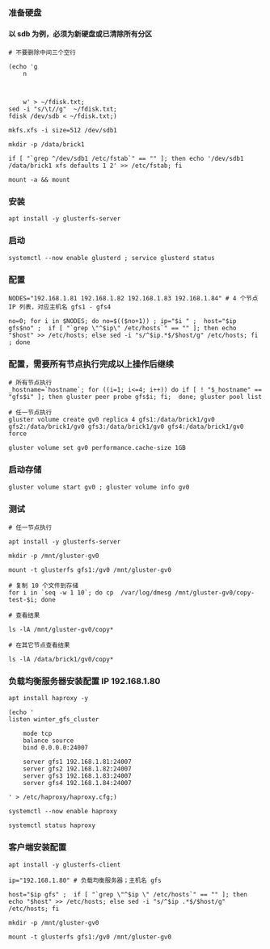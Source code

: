 

### 准备硬盘

#### 以 sdb 为例，必须为新硬盘或已清除所有分区

	# 不要删除中间三个空行
	
	(echo 'g
		n
		
		
		
		w' > ~/fdisk.txt;
	sed -i "s/\t//g"  ~/fdisk.txt;
	fdisk /dev/sdb < ~/fdisk.txt;)

	mkfs.xfs -i size=512 /dev/sdb1

	mkdir -p /data/brick1
	
	if [ "`grep ^/dev/sdb1 /etc/fstab`" == "" ]; then echo '/dev/sdb1 /data/brick1 xfs defaults 1 2' >> /etc/fstab; fi
	
	mount -a && mount


### 安装

	apt install -y glusterfs-server


### 启动

	systemctl --now enable glusterd ; service glusterd status


### 配置

	NODES="192.168.1.81 192.168.1.82 192.168.1.83 192.168.1.84" # 4 个节点 IP 列表，对应主机名 gfs1 - gfs4

	no=0; for i in $NODES; do no=$(($no+1)) ; ip="$i " ;  host="$ip gfs$no" ;  if [ "`grep \"^$ip\" /etc/hosts`" == "" ]; then echo "$host" >> /etc/hosts; else sed -i "s/^$ip.*$/$host/g" /etc/hosts; fi ; done


### 配置，需要所有节点执行完成以上操作后继续

	# 所有节点执行
	_hostname=`hostname`; for ((i=1; i<=4; i++)) do if [ ! "$_hostname" == "gfs$i" ]; then gluster peer probe gfs$i; fi;  done; gluster pool list

	# 任一节点执行
	gluster volume create gv0 replica 4 gfs1:/data/brick1/gv0 gfs2:/data/brick1/gv0 gfs3:/data/brick1/gv0 gfs4:/data/brick1/gv0 force

	gluster volume set gv0 performance.cache-size 1GB

### 启动存储

	gluster volume start gv0 ; gluster volume info gv0


### 测试

	# 任一节点执行
	
	apt install -y glusterfs-server

	mkdir -p /mnt/gluster-gv0

	mount -t glusterfs gfs1:/gv0 /mnt/gluster-gv0
	
	# 复制 10 个文件到存储
	for i in `seq -w 1 10`; do cp  /var/log/dmesg /mnt/gluster-gv0/copy-test-$i; done

	# 查看结果

	ls -lA /mnt/gluster-gv0/copy*

	# 在其它节点查看结果

	ls -lA /data/brick1/gv0/copy*
	

### 负载均衡服务器安装配置 IP 192.168.1.80

	apt install haproxy -y

	(echo '
	listen winter_gfs_cluster

		mode tcp
		balance source
		bind 0.0.0.0:24007
		
		server gfs1 192.168.1.81:24007
		server gfs2 192.168.1.82:24007
		server gfs3 192.168.1.83:24007
		server gfs4 192.168.1.84:24007

	' > /etc/haproxy/haproxy.cfg;)

	systemctl --now enable haproxy

	systemctl status haproxy

	
### 客户端安装配置

	apt install -y glusterfs-client

	ip="192.168.1.80" # 负载均衡服务器；主机名 gfs

	host="$ip gfs" ;  if [ "`grep \"^$ip \" /etc/hosts`" == "" ]; then echo "$host" >> /etc/hosts; else sed -i "s/^$ip .*$/$host/g" /etc/hosts; fi
	
	mkdir -p /mnt/gluster-gv0

	mount -t glusterfs gfs1:/gv0 /mnt/gluster-gv0




